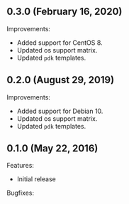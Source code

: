 ## 0.3.0 (February 16, 2020)

Improvements:

- Added support for CentOS 8.
- Updated os support matrix.
- Updated `pdk` templates.

## 0.2.0 (August 29, 2019)

Improvements:

- Added support for Debian 10.
- Updated os support matrix.
- Updated `pdk` templates.

## 0.1.0 (May 22, 2016)

Features:

  - Initial release

Bugfixes:

